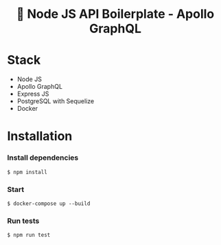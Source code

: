 <h1 align="center"><strong>🚀 Node JS API Boilerplate - Apollo GraphQL</strong></h1>

# Stack

- Node JS
- Apollo GraphQL
- Express JS
- PostgreSQL with Sequelize
- Docker

# Installation

### Install dependencies

```shell
$ npm install
```

### Start

```
$ docker-compose up --build
```

### Run tests

```
$ npm run test
```
